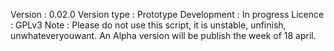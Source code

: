 Version : 0.02.0
Version type : Prototype
Development : In progress
Licence : GPLv3
Note : Please do not use this script, it is unstable, unfinish, unwhateveryouwant. An Alpha version will be publish the week of 18 april. 
